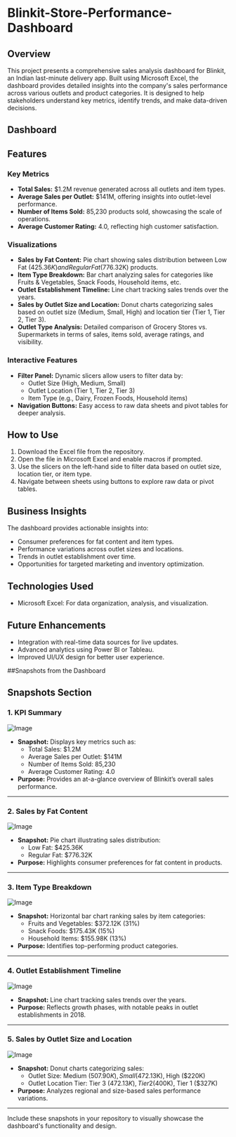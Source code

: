 # Blinkit-Store-Performance-Dashboard

## Overview

This project presents a comprehensive sales analysis dashboard for Blinkit, an Indian last-minute delivery app. Built using Microsoft Excel, the dashboard provides detailed insights into the company's sales performance across various outlets and product categories. It is designed to help stakeholders understand key metrics, identify trends, and make data-driven decisions.


## Dashboard




## Features

### **Key Metrics**
- **Total Sales:** $1.2M revenue generated across all outlets and item types.
- **Average Sales per Outlet:** $141M, offering insights into outlet-level performance.
- **Number of Items Sold:** 85,230 products sold, showcasing the scale of operations.
- **Average Customer Rating:** 4.0, reflecting high customer satisfaction.

### **Visualizations**
- **Sales by Fat Content:** Pie chart showing sales distribution between Low Fat ($425.36K) and Regular Fat ($776.32K) products.
- **Item Type Breakdown:** Bar chart analyzing sales for categories like Fruits & Vegetables, Snack Foods, Household items, etc.
- **Outlet Establishment Timeline:** Line chart tracking sales trends over the years.
- **Sales by Outlet Size and Location:** Donut charts categorizing sales based on outlet size (Medium, Small, High) and location tier (Tier 1, Tier 2, Tier 3).
- **Outlet Type Analysis:** Detailed comparison of Grocery Stores vs. Supermarkets in terms of sales, items sold, average ratings, and visibility.

### **Interactive Features**
- **Filter Panel:** Dynamic slicers allow users to filter data by:
  - Outlet Size (High, Medium, Small)
  - Outlet Location (Tier 1, Tier 2, Tier 3)
  - Item Type (e.g., Dairy, Frozen Foods, Household items)
- **Navigation Buttons:** Easy access to raw data sheets and pivot tables for deeper analysis.

## How to Use

1. Download the Excel file from the repository.
2. Open the file in Microsoft Excel and enable macros if prompted.
3. Use the slicers on the left-hand side to filter data based on outlet size, location tier, or item type.
4. Navigate between sheets using buttons to explore raw data or pivot tables.

## Business Insights

The dashboard provides actionable insights into:
- Consumer preferences for fat content and item types.
- Performance variations across outlet sizes and locations.
- Trends in outlet establishment over time.
- Opportunities for targeted marketing and inventory optimization.

## Technologies Used
- Microsoft Excel: For data organization, analysis, and visualization.

## Future Enhancements
- Integration with real-time data sources for live updates.
- Advanced analytics using Power BI or Tableau.
- Improved UI/UX design for better user experience.


##Snapshots from the Dashboard

## Snapshots Section

### **1. KPI Summary**


![Image](https://github.com/user-attachments/assets/2e9c6105-0532-4e1e-b5cd-1d3cd1d69a98)

- **Snapshot:** Displays key metrics such as:
  - Total Sales: $1.2M
  - Average Sales per Outlet: $141M
  - Number of Items Sold: 85,230
  - Average Customer Rating: 4.0
- **Purpose:** Provides an at-a-glance overview of Blinkit’s overall sales performance.

---

### **2. Sales by Fat Content**

![Image](https://github.com/user-attachments/assets/7c0572d1-d909-4b86-8cb4-f94b0e9d8cde)


- **Snapshot:** Pie chart illustrating sales distribution:
  - Low Fat: $425.36K
  - Regular Fat: $776.32K
- **Purpose:** Highlights consumer preferences for fat content in products.

---

### **3. Item Type Breakdown**

![Image](https://github.com/user-attachments/assets/98348837-d72f-4436-8167-cef646b87e5c)


- **Snapshot:** Horizontal bar chart ranking sales by item categories:
  - Fruits and Vegetables: $372.12K (31%)
  - Snack Foods: $175.43K (15%)
  - Household Items: $155.98K (13%)
- **Purpose:** Identifies top-performing product categories.

---

### **4. Outlet Establishment Timeline**


![Image](https://github.com/user-attachments/assets/4e83035c-2bb7-43a1-8b28-c9ae565bfe0d)


- **Snapshot:** Line chart tracking sales trends over the years.
- **Purpose:** Reflects growth phases, with notable peaks in outlet establishments in 2018.

---

### **5. Sales by Outlet Size and Location**


![Image](https://github.com/user-attachments/assets/9e1089b9-7b0f-44b4-9fad-7b62df8f240f)


- **Snapshot:** Donut charts categorizing sales:
  - Outlet Size: Medium ($507.90K), Small ($472.13K), High ($220K)
  - Outlet Location Tier: Tier 3 ($472.13K), Tier 2 ($400K), Tier 1 ($327K)
- **Purpose:** Analyzes regional and size-based sales performance variations.

---
Include these snapshots in your repository to visually showcase the dashboard's functionality and design.

















